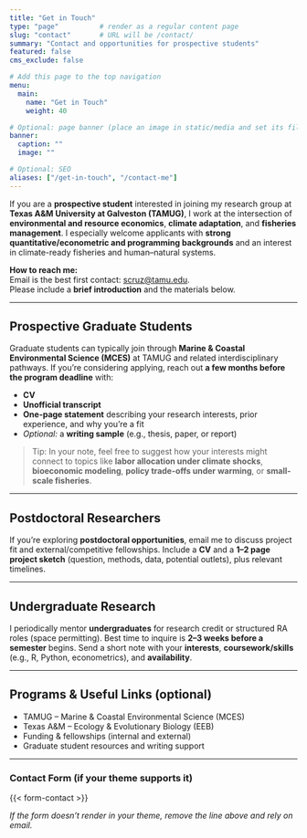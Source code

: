 ```yaml
---
title: "Get in Touch"
type: "page"          # render as a regular content page
slug: "contact"       # URL will be /contact/
summary: "Contact and opportunities for prospective students"
featured: false
cms_exclude: false

# Add this page to the top navigation
menu:
  main:
    name: "Get in Touch"
    weight: 40

# Optional: page banner (place an image in static/media and set its filename)
banner:
  caption: ""
  image: ""

# Optional: SEO
aliases: ["/get-in-touch", "/contact-me"]
---
```


If you are a **prospective student** interested in joining my research group at **Texas A&M University at Galveston (TAMUG)**, I work at the intersection of **environmental and resource economics**, **climate adaptation**, and **fisheries management**. I especially welcome applicants with **strong quantitative/econometric and programming backgrounds** and an interest in climate-ready fisheries and human–natural systems.

**How to reach me:**  
Email is the best first contact: [scruz@tamu.edu](mailto:scruz@tamu.edu).  
Please include a **brief introduction** and the materials below.

---

## Prospective Graduate Students

Graduate students can typically join through **Marine & Coastal Environmental Science (MCES)** at TAMUG and related interdisciplinary pathways. If you’re considering applying, reach out **a few months before the program deadline** with:

- **CV**
- **Unofficial transcript**
- **One-page statement** describing your research interests, prior experience, and why you’re a fit
- *Optional:* a **writing sample** (e.g., thesis, paper, or report)

> Tip: In your note, feel free to suggest how your interests might connect to topics like **labor allocation under climate shocks**, **bioeconomic modeling**, **policy trade-offs under warming**, or **small-scale fisheries**.

---

## Postdoctoral Researchers

If you’re exploring **postdoctoral opportunities**, email me to discuss project fit and external/competitive fellowships. Include a **CV** and a **1–2 page project sketch** (question, methods, data, potential outlets), plus relevant timelines.

---

## Undergraduate Research

I periodically mentor **undergraduates** for research credit or structured RA roles (space permitting). Best time to inquire is **2–3 weeks before a semester** begins. Send a short note with your **interests**, **coursework/skills** (e.g., R, Python, econometrics), and **availability**.

---

## Programs & Useful Links (optional)

- TAMUG – Marine & Coastal Environmental Science (MCES)  
- Texas A&M – Ecology & Evolutionary Biology (EEB)  
- Funding & fellowships (internal and external)  
- Graduate student resources and writing support

---

### Contact Form (if your theme supports it)
{{< form-contact >}}

*If the form doesn’t render in your theme, remove the line above and rely on email.*
